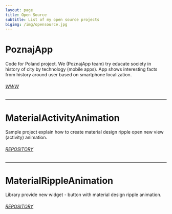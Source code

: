 ```yaml
---
layout: page
title: Open Source 
subtitle: List of my open source projects
bigimg: /img/opensource.jpg
---
```



# PoznajApp

Code for Poland project. We (PoznajApp team) try educate society in history of city by technology (mobile apps). App shows interesting facts from history around user based on smartphone localization.

###### [WWW](https://kodujdlapolski.pl/projects/poznaj-wroclaw/)

---
# MaterialActivityAnimation

Sample project explain how to create material design ripple open new view (activity) animation.

###### [REPOSITORY](https://github.com/rafalgawlik/MaterialActivityAnimations)

---
# MaterialRippleAnimation

Library provide new widget - button with material design ripple animation.

###### [REPOSITORY](https://github.com/rafalgawlik/MaterialRippleAnimation)
